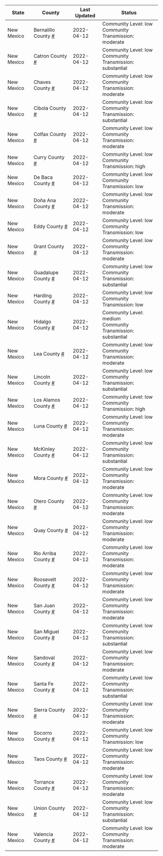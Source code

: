 State | County | Last Updated | Status
--- | --- | --- | --- 
New Mexico | Bernalillo County <a href="#bernalillo_county">#</a> | 2022-04-12 | <a name="bernalillo_county"></a>Community Level: low<br/>Community Transmission: moderate
New Mexico | Catron County <a href="#catron_county">#</a> | 2022-04-12 | <a name="catron_county"></a>Community Level: low<br/>Community Transmission: substantial
New Mexico | Chaves County <a href="#chaves_county">#</a> | 2022-04-12 | <a name="chaves_county"></a>Community Level: low<br/>Community Transmission: moderate
New Mexico | Cibola County <a href="#cibola_county">#</a> | 2022-04-12 | <a name="cibola_county"></a>Community Level: low<br/>Community Transmission: substantial
New Mexico | Colfax County <a href="#colfax_county">#</a> | 2022-04-12 | <a name="colfax_county"></a>Community Level: low<br/>Community Transmission: moderate
New Mexico | Curry County <a href="#curry_county">#</a> | 2022-04-12 | <a name="curry_county"></a>Community Level: low<br/>Community Transmission: high
New Mexico | De Baca County <a href="#de_baca_county">#</a> | 2022-04-12 | <a name="de_baca_county"></a>Community Level: low<br/>Community Transmission: low
New Mexico | Doña Ana County <a href="#doña_ana_county">#</a> | 2022-04-12 | <a name="doña_ana_county"></a>Community Level: low<br/>Community Transmission: moderate
New Mexico | Eddy County <a href="#eddy_county">#</a> | 2022-04-12 | <a name="eddy_county"></a>Community Level: low<br/>Community Transmission: low
New Mexico | Grant County <a href="#grant_county">#</a> | 2022-04-12 | <a name="grant_county"></a>Community Level: low<br/>Community Transmission: moderate
New Mexico | Guadalupe County <a href="#guadalupe_county">#</a> | 2022-04-12 | <a name="guadalupe_county"></a>Community Level: low<br/>Community Transmission: substantial
New Mexico | Harding County <a href="#harding_county">#</a> | 2022-04-12 | <a name="harding_county"></a>Community Level: low<br/>Community Transmission: low
New Mexico | Hidalgo County <a href="#hidalgo_county">#</a> | 2022-04-12 | <a name="hidalgo_county"></a>Community Level: medium<br/>Community Transmission: substantial
New Mexico | Lea County <a href="#lea_county">#</a> | 2022-04-12 | <a name="lea_county"></a>Community Level: low<br/>Community Transmission: moderate
New Mexico | Lincoln County <a href="#lincoln_county">#</a> | 2022-04-12 | <a name="lincoln_county"></a>Community Level: low<br/>Community Transmission: substantial
New Mexico | Los Alamos County <a href="#los_alamos_county">#</a> | 2022-04-12 | <a name="los_alamos_county"></a>Community Level: low<br/>Community Transmission: high
New Mexico | Luna County <a href="#luna_county">#</a> | 2022-04-12 | <a name="luna_county"></a>Community Level: low<br/>Community Transmission: moderate
New Mexico | McKinley County <a href="#mckinley_county">#</a> | 2022-04-12 | <a name="mckinley_county"></a>Community Level: low<br/>Community Transmission: substantial
New Mexico | Mora County <a href="#mora_county">#</a> | 2022-04-12 | <a name="mora_county"></a>Community Level: low<br/>Community Transmission: moderate
New Mexico | Otero County <a href="#otero_county">#</a> | 2022-04-12 | <a name="otero_county"></a>Community Level: low<br/>Community Transmission: moderate
New Mexico | Quay County <a href="#quay_county">#</a> | 2022-04-12 | <a name="quay_county"></a>Community Level: low<br/>Community Transmission: moderate
New Mexico | Rio Arriba County <a href="#rio_arriba_county">#</a> | 2022-04-12 | <a name="rio_arriba_county"></a>Community Level: low<br/>Community Transmission: moderate
New Mexico | Roosevelt County <a href="#roosevelt_county">#</a> | 2022-04-12 | <a name="roosevelt_county"></a>Community Level: low<br/>Community Transmission: moderate
New Mexico | San Juan County <a href="#san_juan_county">#</a> | 2022-04-12 | <a name="san_juan_county"></a>Community Level: low<br/>Community Transmission: moderate
New Mexico | San Miguel County <a href="#san_miguel_county">#</a> | 2022-04-12 | <a name="san_miguel_county"></a>Community Level: low<br/>Community Transmission: substantial
New Mexico | Sandoval County <a href="#sandoval_county">#</a> | 2022-04-12 | <a name="sandoval_county"></a>Community Level: low<br/>Community Transmission: moderate
New Mexico | Santa Fe County <a href="#santa_fe_county">#</a> | 2022-04-12 | <a name="santa_fe_county"></a>Community Level: low<br/>Community Transmission: substantial
New Mexico | Sierra County <a href="#sierra_county">#</a> | 2022-04-12 | <a name="sierra_county"></a>Community Level: low<br/>Community Transmission: moderate
New Mexico | Socorro County <a href="#socorro_county">#</a> | 2022-04-12 | <a name="socorro_county"></a>Community Level: low<br/>Community Transmission: low
New Mexico | Taos County <a href="#taos_county">#</a> | 2022-04-12 | <a name="taos_county"></a>Community Level: low<br/>Community Transmission: moderate
New Mexico | Torrance County <a href="#torrance_county">#</a> | 2022-04-12 | <a name="torrance_county"></a>Community Level: low<br/>Community Transmission: moderate
New Mexico | Union County <a href="#union_county">#</a> | 2022-04-12 | <a name="union_county"></a>Community Level: low<br/>Community Transmission: substantial
New Mexico | Valencia County <a href="#valencia_county">#</a> | 2022-04-12 | <a name="valencia_county"></a>Community Level: low<br/>Community Transmission: moderate
